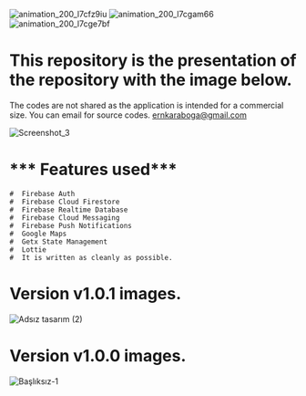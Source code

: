 ![animation_200_l7cfz9iu](https://user-images.githubusercontent.com/74095539/187049317-478856b7-c47c-48c7-b259-b59e0de4e632.gif)        ![animation_200_l7cgam66](https://user-images.githubusercontent.com/74095539/187049530-39fe219f-be1c-47ac-8aba-90793780806f.gif)
![animation_200_l7cge7bf](https://user-images.githubusercontent.com/74095539/187049579-ac3c0175-f007-4382-a275-288705a5ca31.gif)

# This repository is the presentation of the repository with the image below.
The codes are not shared as the application is intended for a commercial size.
You can email for source codes. ernkaraboga@gmail.com

![Screenshot_3](https://user-images.githubusercontent.com/74095539/205919221-466e4e91-de72-41d9-86f9-3479152107ac.png)
 # *** Features used***
    #  Firebase Auth                  
    #  Firebase Cloud Firestore
    #  Firebase Realtime Database 
    #  Firebase Cloud Messaging
    #  Firebase Push Notifications
    #  Google Maps 
    #  Getx State Management
    #  Lottie
    #  It is written as cleanly as possible.
# Version v1.0.1 images.
![Adsız tasarım (2)](https://user-images.githubusercontent.com/74095539/205924873-f2ed3ae5-bed7-4b57-ada8-2f0971acf2aa.png)

# Version v1.0.0 images.
![Başlıksız-1](https://user-images.githubusercontent.com/74095539/187048833-8ae20c0e-ba3e-43f8-82d4-8554fcc2e954.jpg)
